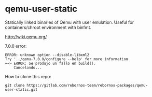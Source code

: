 # qemu-user-static

Statically linked binaries of Qemu with user emulation. Useful for containers/chroot environment with binfmt.

http://wiki.qemu.org/

7.0.0 error:

```
ERROR: unknown option --disable-libxml2
Try '../qemu-7.0.0/configure --help' for more information
==> ERROR: Se produjo un fallo en build().
    Cancelando...
```

How to clone this repo:

```
git clone https://gitlab.com/rebornos-team/rebornos-packages/qemu-user-static.git
```

